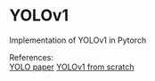 # YOLOv1
Implementation of YOLOv1 in Pytorch

References:<br>
[YOLO paper](https://arxiv.org/abs/1506.02640)
[YOLOv1 from scratch](https://www.youtube.com/watch?v=n9_XyCGr-MI)
